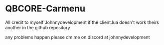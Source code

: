 # QBCORE-Carmenu

All credit to myself Johnnydevelopment if the client.lua doesn't work theirs another in the github repository 

any problems happen please dm me on discord at johnnydevelopment
